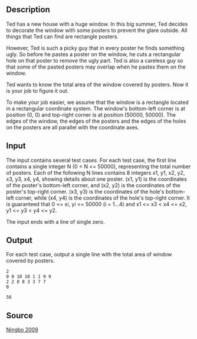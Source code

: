 <h2>Description</h2><p>Ted has a new house with a huge window. In this big summer, Ted decides to decorate the window with some posters to prevent the glare outside. All things that Ted can find are rectangle posters.
</p>
However, Ted is such a picky guy that in every poster he finds something ugly. So before he pastes a poster on the window, he cuts a rectangular hole on that poster to remove the ugly part. Ted is also a careless guy so that some of the pasted posters may overlap when he pastes them on the window.

Ted wants to know the total area of the window covered by posters. Now it is your job to figure it out.

To make your job easier, we assume that the window is a rectangle located in a rectangular coordinate system. The window's bottom-left corner is at position (0, 0) and top-right corner is at position (50000, 50000). The edges of the window, the edges of the posters and the edges of the holes on the posters are all parallel with the coordinate axes.<h2>Input</h2><p>The input contains several test cases. For each test case, the first line contains a single integer N (0 &lt; N &lt;= 50000), representing the total number of posters. Each of the following N lines contains 8 integers x1, y1, x2, y2, x3, y3, x4, y4, showing details about one poster. (x1, y1) is the coordinates of the poster's bottom-left corner, and (x2, y2) is the coordinates of the poster's top-right corner. (x3, y3) is the coordinates of the hole's bottom-left corner, while (x4, y4) is the coordinates of the hole's top-right corner. It is guaranteed that 0 &lt;= xi, yi &lt;= 50000 (i = 1...4) and x1 &lt;= x3 &lt; x4 &lt;= x2, y1 &lt;= y3 &lt; y4 &lt;= y2.
</p>
The input ends with a line of single zero.<h2>Output</h2><p>For each test case, output a single line with the total area of window covered by posters.
</p><pre><code class="language-input1">2
0 0 10 10 1 1 9 9
2 2 8 8 3 3 7 7
0</code></pre><pre><code class="language-output1">56</code></pre><h2>Source</h2><a href="searchproblem?field=source&amp;key=Ningbo+2009">Ningbo 2009</a>